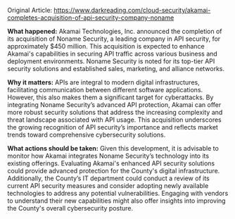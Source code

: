 Original Article: https://www.darkreading.com/cloud-security/akamai-completes-acquisition-of-api-security-company-noname

**What happened:**
Akamai Technologies, Inc. announced the completion of its acquisition of Noname Security, a leading company in API security, for approximately $450 million. This acquisition is expected to enhance Akamai's capabilities in securing API traffic across various business and deployment environments. Noname Security is noted for its top-tier API security solutions and established sales, marketing, and alliance networks.

**Why it matters:**
APIs are integral to modern digital infrastructures, facilitating communication between different software applications. However, this also makes them a significant target for cyberattacks. By integrating Noname Security’s advanced API protection, Akamai can offer more robust security solutions that address the increasing complexity and threat landscape associated with API usage. This acquisition underscores the growing recognition of API security’s importance and reflects market trends toward comprehensive cybersecurity solutions.

**What actions should be taken:**
Given this development, it is advisable to monitor how Akamai integrates Noname Security’s technology into its existing offerings. Evaluating Akamai's enhanced API security solutions could provide advanced protection for the County's digital infrastructure. Additionally, the County’s IT department could conduct a review of its current API security measures and consider adopting newly available technologies to address any potential vulnerabilities. Engaging with vendors to understand their new capabilities might also offer insights into improving the County's overall cybersecurity posture.
